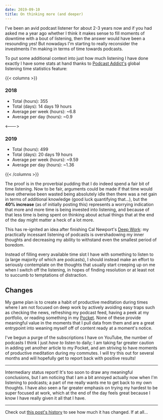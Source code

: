 ```yaml
---
date: 2019-09-10
title: On thinking more (and deeper)
---
```


I've been an avid podcast listener for about 2-3 years now and if you had asked me a year ago whether I think it makes sense to fill moments of downtime with a bout of listening, then the answer would have been a resounding yes! But nowadays I'm starting to really reconsider the investments I'm making in terms of time towards podcasts.

To put some additional context into just how much listening I have done exactly I have some stats at hand thanks to [Podcast Addict's](https://play.google.com/store/apps/details?id=com.bambuna.podcastaddict) global listening time statistics feature:

{{< columns >}}

### 2018

- Total (hours): 355
- Total (days): 14 days 19 hours
- Average per week (hours): ~6.8
- Average per day (hours): ~0.9

<--->

### 2019

- Total (hours): 499
- Total (days): 20 days 19 hours
- Average per week (hours): ~9.59
- Average per day (hours): ~1.36

{{< /columns >}}

The proof is in the proverbial pudding that I do indeed spend a fair bit of time listening. Now to be fair, arguments could be made if that time would have otherwise been wasted being absolutely idle then there was a net gain in terms of additional knowledge (good luck quantifying that...), but the **40% increase** (as of initially posting this) represents a worrying indication that more and more time is being invested into listening, and because of that less time is being spent on thinking about actual things that at the end of the day might matter a heck of a lot more.

This has re-ignited an idea after finishing Cal Newport's [Deep Work](http://www.calnewport.com/books/deep-work/): my practically incessant listening of podcasts is overshadowing my inner thoughts and decreasing my ability to withstand even the smallest period of boredom.

Instead of filling every available time slot I have with something to listen to (a large majority of which are podcasts), I should instead make an effort to seriously contemplate on the thoughts that usually start creeping up on me when I switch off the listening, in hopes of finding resolution or at least not to succumb to temptations of distraction.

## Changes

My game plan is to create a habit of productive meditation during times where I am not focused on deep work by actively avoiding easy traps such as checking the news, refreshing my podcast feed, having a peek at my portfolio, or reading something in my [Pocket](https://getpocket.com/). None of these provide meaningful value in the moments that I pull data from them and are a great entrypoint into weaning myself off of content ready at a moment's notice.

I've begun a purge of the subscriptions I have on YouTube, the number of podcasts I think I just _have to_ listen to daily; I am taking far greater caution in adding yet another article to my Pocket, and am striving to have moments of productive meditation during my commutes. I will try this out for several months and will hopefully get to report back with positive results!

---

Intermediary status report! It's too soon to draw any meaningful conclusions, but I am noticing that I am a bit annoyed actually now when I'm listening to podcasts; a part of me really wants me to get back to my own thoughts. I have also seen a far greater emphasis on trying my hardest to be super focused at work, which at the end of the day feels great because I know I have really given it all that I have.

---

Check out [this post's history](https://github.com/usrme/website/commits/master/content/posts/on-thinking-more-and-deeper.md) to see how much it has changed. If at all...
